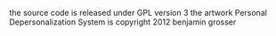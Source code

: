 the source code is released under GPL version 3
the artwork Personal Depersonalization System is copyright 2012 benjamin grosser
